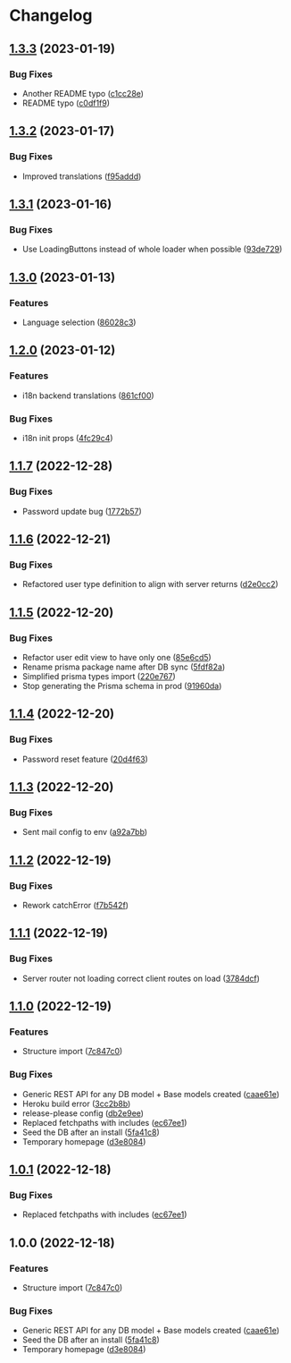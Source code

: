# Changelog

## [1.3.3](https://github.com/Zenoo/fullstack-typescript-monorepo/compare/fullstack-typescript-monorepo-v1.3.2...fullstack-typescript-monorepo-v1.3.3) (2023-01-19)


### Bug Fixes

* Another README typo ([c1cc28e](https://github.com/Zenoo/fullstack-typescript-monorepo/commit/c1cc28e4505533a95a2d8274e3c7fd1ce6c846df))
* README typo ([c0df1f9](https://github.com/Zenoo/fullstack-typescript-monorepo/commit/c0df1f9fc1801017da025f665b9cb0a4809ffc78))

## [1.3.2](https://github.com/Zenoo/fullstack-typescript-monorepo/compare/fullstack-typescript-monorepo-v1.3.1...fullstack-typescript-monorepo-v1.3.2) (2023-01-17)


### Bug Fixes

* Improved translations ([f95addd](https://github.com/Zenoo/fullstack-typescript-monorepo/commit/f95addd9437900921e944cb536668511b96a367e))

## [1.3.1](https://github.com/Zenoo/fullstack-typescript-monorepo/compare/fullstack-typescript-monorepo-v1.3.0...fullstack-typescript-monorepo-v1.3.1) (2023-01-16)


### Bug Fixes

* Use LoadingButtons instead of whole loader when possible ([93de729](https://github.com/Zenoo/fullstack-typescript-monorepo/commit/93de72929d6a0280bce6d6c96941808475988a1b))

## [1.3.0](https://github.com/Zenoo/fullstack-typescript-monorepo/compare/fullstack-typescript-monorepo-v1.2.0...fullstack-typescript-monorepo-v1.3.0) (2023-01-13)


### Features

* Language selection ([86028c3](https://github.com/Zenoo/fullstack-typescript-monorepo/commit/86028c3ee6a367e2a352741c7b35b81aab080c9e))

## [1.2.0](https://github.com/Zenoo/fullstack-typescript-monorepo/compare/fullstack-typescript-monorepo-v1.1.7...fullstack-typescript-monorepo-v1.2.0) (2023-01-12)


### Features

* i18n backend translations ([861cf00](https://github.com/Zenoo/fullstack-typescript-monorepo/commit/861cf00a83dd51b089bf90f942ffe5cc804e4af7))


### Bug Fixes

* i18n init props ([4fc29c4](https://github.com/Zenoo/fullstack-typescript-monorepo/commit/4fc29c4349d12d3b1c5596948e5896bc5d5f17e4))

## [1.1.7](https://github.com/Zenoo/fullstack-typescript-monorepo/compare/fullstack-typescript-monorepo-v1.1.6...fullstack-typescript-monorepo-v1.1.7) (2022-12-28)


### Bug Fixes

* Password update bug ([1772b57](https://github.com/Zenoo/fullstack-typescript-monorepo/commit/1772b57c8ce6563d5f60f169a3d3b4198ff7d44e))

## [1.1.6](https://github.com/Zenoo/fullstack-typescript-monorepo/compare/fullstack-typescript-monorepo-v1.1.5...fullstack-typescript-monorepo-v1.1.6) (2022-12-21)


### Bug Fixes

* Refactored user type definition to align with server returns ([d2e0cc2](https://github.com/Zenoo/fullstack-typescript-monorepo/commit/d2e0cc2ada24cd9ff0ed89807def81daa28d69cb))

## [1.1.5](https://github.com/Zenoo/fullstack-typescript-monorepo/compare/fullstack-typescript-monorepo-v1.1.4...fullstack-typescript-monorepo-v1.1.5) (2022-12-20)


### Bug Fixes

* Refactor user edit view to have only one ([85e6cd5](https://github.com/Zenoo/fullstack-typescript-monorepo/commit/85e6cd55b01996679ea31eeec650c84c6d5c6776))
* Rename prisma package name after DB sync ([5fdf82a](https://github.com/Zenoo/fullstack-typescript-monorepo/commit/5fdf82a6fd1d436a152f790eac8b462a8634b3f4))
* Simplified prisma types import ([220e767](https://github.com/Zenoo/fullstack-typescript-monorepo/commit/220e767969598dcc7568715bcac7f3b48d32e2a0))
* Stop generating the Prisma schema in prod ([91960da](https://github.com/Zenoo/fullstack-typescript-monorepo/commit/91960da2fc1a8a5331d0f39e2cdecba94b98f61d))

## [1.1.4](https://github.com/Zenoo/fullstack-typescript-monorepo/compare/fullstack-typescript-monorepo-v1.1.3...fullstack-typescript-monorepo-v1.1.4) (2022-12-20)


### Bug Fixes

* Password reset feature ([20d4f63](https://github.com/Zenoo/fullstack-typescript-monorepo/commit/20d4f6382df91d1dd767f288720d7082decb22de))

## [1.1.3](https://github.com/Zenoo/fullstack-typescript-monorepo/compare/fullstack-typescript-monorepo-v1.1.2...fullstack-typescript-monorepo-v1.1.3) (2022-12-20)


### Bug Fixes

* Sent mail config to env ([a92a7bb](https://github.com/Zenoo/fullstack-typescript-monorepo/commit/a92a7bb635ecb1fee682392859e4f388ed1c3217))

## [1.1.2](https://github.com/Zenoo/fullstack-typescript-monorepo/compare/fullstack-typescript-monorepo-v1.1.1...fullstack-typescript-monorepo-v1.1.2) (2022-12-19)


### Bug Fixes

* Rework catchError ([f7b542f](https://github.com/Zenoo/fullstack-typescript-monorepo/commit/f7b542f568b118b8fa3578582f72d6fa174e5061))

## [1.1.1](https://github.com/Zenoo/fullstack-typescript-monorepo/compare/fullstack-typescript-monorepo-v1.1.0...fullstack-typescript-monorepo-v1.1.1) (2022-12-19)


### Bug Fixes

* Server router not loading correct client routes on load ([3784dcf](https://github.com/Zenoo/fullstack-typescript-monorepo/commit/3784dcff5273853834594e709f3a458404f19c12))

## [1.1.0](https://github.com/Zenoo/fullstack-typescript-monorepo/compare/fullstack-typescript-monorepo-v1.0.1...fullstack-typescript-monorepo-v1.1.0) (2022-12-19)


### Features

* Structure import ([7c847c0](https://github.com/Zenoo/fullstack-typescript-monorepo/commit/7c847c0c1a0d4600e5be421c6622c4affb4898db))


### Bug Fixes

* Generic REST API for any DB model + Base models created ([caae61e](https://github.com/Zenoo/fullstack-typescript-monorepo/commit/caae61e81c76a9fd7e0bf24c31bf6a82dce2ebd7))
* Heroku build error ([3cc2b8b](https://github.com/Zenoo/fullstack-typescript-monorepo/commit/3cc2b8bb50a7e7518c159b3956a64ab4aa2b8d8a))
* release-please config ([db2e9ee](https://github.com/Zenoo/fullstack-typescript-monorepo/commit/db2e9eed52975430f5d6064bf33a168930b2164c))
* Replaced fetchpaths with includes ([ec67ee1](https://github.com/Zenoo/fullstack-typescript-monorepo/commit/ec67ee1ebf67ed929b57cf84cc997bf1e71ee38b))
* Seed the DB after an install ([5fa41c8](https://github.com/Zenoo/fullstack-typescript-monorepo/commit/5fa41c872c3cd384062b6dbe7e09057d9b41c895))
* Temporary homepage ([d3e8084](https://github.com/Zenoo/fullstack-typescript-monorepo/commit/d3e808460d666e1c8254d3c8c16760c71582044b))

## [1.0.1](https://github.com/Zenoo/fullstack-typescript-monorepo/compare/v1.0.0...v1.0.1) (2022-12-18)


### Bug Fixes

* Replaced fetchpaths with includes ([ec67ee1](https://github.com/Zenoo/fullstack-typescript-monorepo/commit/ec67ee1ebf67ed929b57cf84cc997bf1e71ee38b))

## 1.0.0 (2022-12-18)


### Features

* Structure import ([7c847c0](https://github.com/Zenoo/fullstack-typescript-monorepo/commit/7c847c0c1a0d4600e5be421c6622c4affb4898db))


### Bug Fixes

* Generic REST API for any DB model + Base models created ([caae61e](https://github.com/Zenoo/fullstack-typescript-monorepo/commit/caae61e81c76a9fd7e0bf24c31bf6a82dce2ebd7))
* Seed the DB after an install ([5fa41c8](https://github.com/Zenoo/fullstack-typescript-monorepo/commit/5fa41c872c3cd384062b6dbe7e09057d9b41c895))
* Temporary homepage ([d3e8084](https://github.com/Zenoo/fullstack-typescript-monorepo/commit/d3e808460d666e1c8254d3c8c16760c71582044b))
